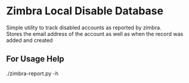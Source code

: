 # Zimbra Local Disable Database
Simple utility to track disabled accounts as reported by zimbra.  
Stores the email address of the account as well as when the record was added and created  

## For Usage Help
./zimbra-report.py -h  
